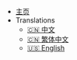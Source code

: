 - [主页](/)
- Translations
    - [:cn: 中文](/zh-cn/)
    - [:cn: 繁体中文](/zh-CHT/)
    - [:us: English](/en-us/)
